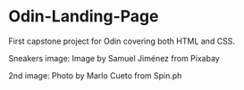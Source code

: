# Odin-Landing-Page

First capstone project for Odin covering both HTML and CSS.

Sneakers image: Image by Samuel Jiménez from Pixabay

2nd image: Photo by Marlo Cueto from Spin.ph
